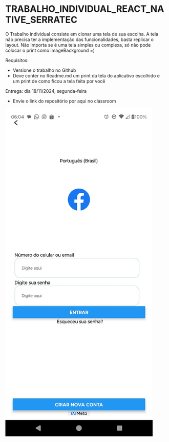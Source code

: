 # TRABALHO_INDIVIDUAL_REACT_NATIVE_SERRATEC
O Trabalho individual consiste em clonar uma tela de sua escolha.
A tela não precisa ter a implementação das funcionalidades, basta replicar o layout.
Não importa se é uma tela simples ou complexa, só não pode colocar o print como imageBackground =)


Requisitos:
- Versione o trabalho no Github
- Deve conter no Readme.md um print da tela do aplicativo escolhido e um print de como ficou a tela feita por você

Entrega: dia 18/11/2024, segunda-feira
- Envie o link do repositório por aqui no classroom
<img src="\TrabalhoReactNative\trabalho.jpg" alt="Tela do trabalho">